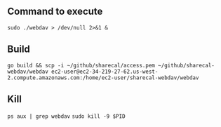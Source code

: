 ## Command to execute

`sudo ./webdav > /dev/null 2>&1 &`

## Build

`go build && scp -i ~/github/sharecal/access.pem ~/github/sharecal-webdav/webdav ec2-user@ec2-34-219-27-62.us-west-2.compute.amazonaws.com:/home/ec2-user/sharecal-webdav/webdav`

## Kill

`ps aux | grep webdav`
`sudo kill -9 $PID`
